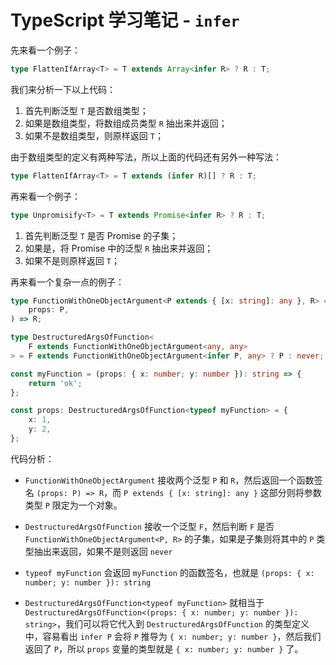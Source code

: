 # TypeScript 学习笔记 - `infer`

先来看一个例子：

```ts
type FlattenIfArray<T> = T extends Array<infer R> ? R : T;
```

我们来分析一下以上代码：

1. 首先判断泛型 `T` 是否数组类型；
2. 如果是数组类型，将数组成员类型 `R` 抽出来并返回；
3. 如果不是数组类型，则原样返回 `T`；

由于数组类型的定义有两种写法，所以上面的代码还有另外一种写法：

```ts
type FlattenIfArray<T> = T extends (infer R)[] ? R : T;
```

再来看一个例子：

```ts
type Unpromisify<T> = T extends Promise<infer R> ? R : T;
```

1. 首先判断泛型 `T` 是否 Promise 的子集；
2. 如果是，将 Promise 中的泛型 `R` 抽出来并返回；
3. 如果不是则原样返回 `T`；

再来看一个复杂一点的例子：

```ts
type FunctionWithOneObjectArgument<P extends { [x: string]: any }, R> = (
    props: P,
) => R;

type DestructuredArgsOfFunction<
    F extends FunctionWithOneObjectArgument<any, any>
> = F extends FunctionWithOneObjectArgument<infer P, any> ? P : never;

const myFunction = (props: { x: number; y: number }): string => {
    return 'ok';
};

const props: DestructuredArgsOfFunction<typeof myFunction> = {
    x: 1,
    y: 2,
};
```

代码分析：

-   `FunctionWithOneObjectArgument` 接收两个泛型 `P` 和 `R`，然后返回一个函数签名 `(props: P) => R`，而 `P extends { [x: string]: any }` 这部分则将参数类型 `P` 限定为一个对象。

-   `DestructuredArgsOfFunction` 接收一个泛型 `F`，然后判断 `F` 是否 `FunctionWithOneObjectArgument<P, R>` 的子集，如果是子集则将其中的 `P` 类型抽出来返回，如果不是则返回 `never`

-   `typeof myFunction` 会返回 `myFunction` 的函数签名，也就是 `(props: { x: number; y: number }): string`

-   `DestructuredArgsOfFunction<typeof myFunction>` 就相当于 `DestructuredArgsOfFunction<(props: { x: number; y: number }): string>`，我们可以将它代入到 `DestructuredArgsOfFunction` 的类型定义中，容易看出 `infer P` 会将 `P` 推导为 `{ x: number; y: number }`，然后我们返回了 `P`，所以 `props` 变量的类型就是 `{ x: number; y: number }` 了。
